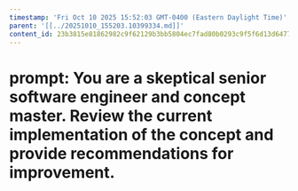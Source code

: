 ```yaml
---
timestamp: 'Fri Oct 10 2025 15:52:03 GMT-0400 (Eastern Daylight Time)'
parent: '[[../20251010_155203.10399334.md]]'
content_id: 23b3815e81862982c9f62129b3bb5804ec7fad80b0293c9f5f6d13d6477f81af
---
```


# prompt: You are a skeptical senior software engineer and concept master. Review the current implementation of the concept and provide recommendations for improvement.
